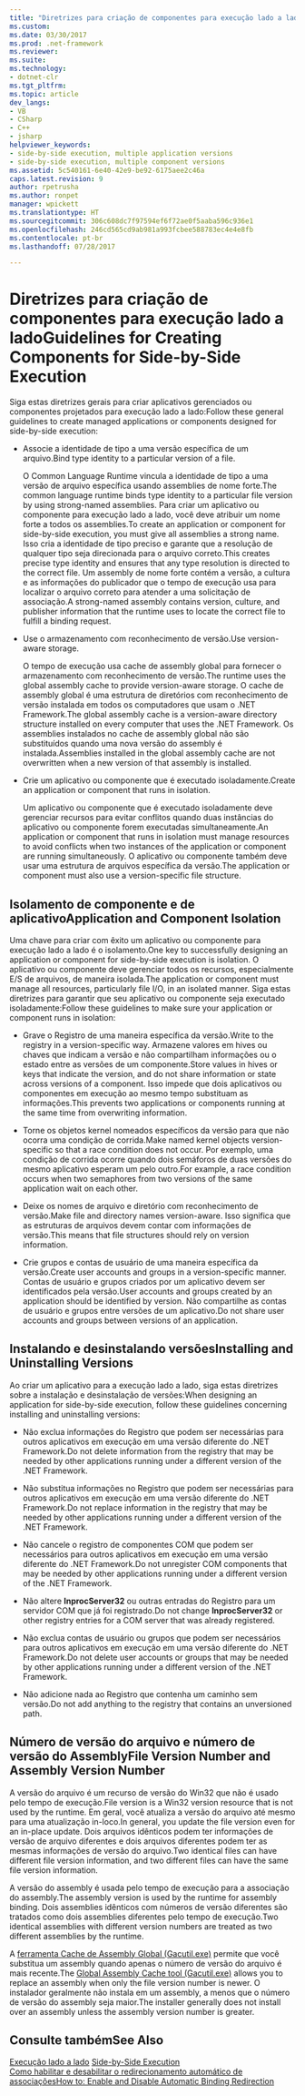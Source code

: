 ```yaml
---
title: "Diretrizes para criação de componentes para execução lado a lado"
ms.custom: 
ms.date: 03/30/2017
ms.prod: .net-framework
ms.reviewer: 
ms.suite: 
ms.technology:
- dotnet-clr
ms.tgt_pltfrm: 
ms.topic: article
dev_langs:
- VB
- CSharp
- C++
- jsharp
helpviewer_keywords:
- side-by-side execution, multiple application versions
- side-by-side execution, multiple component versions
ms.assetid: 5c540161-6e40-42e9-be92-6175aee2c46a
caps.latest.revision: 9
author: rpetrusha
ms.author: ronpet
manager: wpickett
ms.translationtype: HT
ms.sourcegitcommit: 306c608dc7f97594ef6f72ae0f5aaba596c936e1
ms.openlocfilehash: 246cd565cd9ab981a993fcbee588783ec4e4e8fb
ms.contentlocale: pt-br
ms.lasthandoff: 07/28/2017

---
```

# <a name="guidelines-for-creating-components-for-side-by-side-execution"></a><span data-ttu-id="11a6a-102">Diretrizes para criação de componentes para execução lado a lado</span><span class="sxs-lookup"><span data-stu-id="11a6a-102">Guidelines for Creating Components for Side-by-Side Execution</span></span>
<span data-ttu-id="11a6a-103">Siga estas diretrizes gerais para criar aplicativos gerenciados ou componentes projetados para execução lado a lado:</span><span class="sxs-lookup"><span data-stu-id="11a6a-103">Follow these general guidelines to create managed applications or components designed for side-by-side execution:</span></span>  
  
-   <span data-ttu-id="11a6a-104">Associe a identidade de tipo a uma versão específica de um arquivo.</span><span class="sxs-lookup"><span data-stu-id="11a6a-104">Bind type identity to a particular version of a file.</span></span>  
  
     <span data-ttu-id="11a6a-105">O Common Language Runtime vincula a identidade de tipo a uma versão de arquivo específica usando assemblies de nome forte.</span><span class="sxs-lookup"><span data-stu-id="11a6a-105">The common language runtime binds type identity to a particular file version by using strong-named assemblies.</span></span> <span data-ttu-id="11a6a-106">Para criar um aplicativo ou componente para execução lado a lado, você deve atribuir um nome forte a todos os assemblies.</span><span class="sxs-lookup"><span data-stu-id="11a6a-106">To create an application or component for side-by-side execution, you must give all assemblies a strong name.</span></span> <span data-ttu-id="11a6a-107">Isso cria a identidade de tipo preciso e garante que a resolução de qualquer tipo seja direcionada para o arquivo correto.</span><span class="sxs-lookup"><span data-stu-id="11a6a-107">This creates precise type identity and ensures that any type resolution is directed to the correct file.</span></span> <span data-ttu-id="11a6a-108">Um assembly de nome forte contém a versão, a cultura e as informações do publicador que o tempo de execução usa para localizar o arquivo correto para atender a uma solicitação de associação.</span><span class="sxs-lookup"><span data-stu-id="11a6a-108">A strong-named assembly contains version, culture, and publisher information that the runtime uses to locate the correct file to fulfill a binding request.</span></span>  
  
-   <span data-ttu-id="11a6a-109">Use o armazenamento com reconhecimento de versão.</span><span class="sxs-lookup"><span data-stu-id="11a6a-109">Use version-aware storage.</span></span>  
  
     <span data-ttu-id="11a6a-110">O tempo de execução usa cache de assembly global para fornecer o armazenamento com reconhecimento de versão.</span><span class="sxs-lookup"><span data-stu-id="11a6a-110">The runtime uses the global assembly cache to provide version-aware storage.</span></span> <span data-ttu-id="11a6a-111">O cache de assembly global é uma estrutura de diretórios com reconhecimento de versão instalada em todos os computadores que usam o .NET Framework.</span><span class="sxs-lookup"><span data-stu-id="11a6a-111">The global assembly cache is a version-aware directory structure installed on every computer that uses the .NET Framework.</span></span> <span data-ttu-id="11a6a-112">Os assemblies instalados no cache de assembly global não são substituídos quando uma nova versão do assembly é instalada.</span><span class="sxs-lookup"><span data-stu-id="11a6a-112">Assemblies installed in the global assembly cache are not overwritten when a new version of that assembly is installed.</span></span>  
  
-   <span data-ttu-id="11a6a-113">Crie um aplicativo ou componente que é executado isoladamente.</span><span class="sxs-lookup"><span data-stu-id="11a6a-113">Create an application or component that runs in isolation.</span></span>  
  
     <span data-ttu-id="11a6a-114">Um aplicativo ou componente que é executado isoladamente deve gerenciar recursos para evitar conflitos quando duas instâncias do aplicativo ou componente forem executadas simultaneamente.</span><span class="sxs-lookup"><span data-stu-id="11a6a-114">An application or component that runs in isolation must manage resources to avoid conflicts when two instances of the application or component are running simultaneously.</span></span> <span data-ttu-id="11a6a-115">O aplicativo ou componente também deve usar uma estrutura de arquivos específica da versão.</span><span class="sxs-lookup"><span data-stu-id="11a6a-115">The application or component must also use a version-specific file structure.</span></span>  
  
## <a name="application-and-component-isolation"></a><span data-ttu-id="11a6a-116">Isolamento de componente e de aplicativo</span><span class="sxs-lookup"><span data-stu-id="11a6a-116">Application and Component Isolation</span></span>  
 <span data-ttu-id="11a6a-117">Uma chave para criar com êxito um aplicativo ou componente para execução lado a lado é o isolamento.</span><span class="sxs-lookup"><span data-stu-id="11a6a-117">One key to successfully designing an application or component for side-by-side execution is isolation.</span></span> <span data-ttu-id="11a6a-118">O aplicativo ou componente deve gerenciar todos os recursos, especialmente E/S de arquivos, de maneira isolada.</span><span class="sxs-lookup"><span data-stu-id="11a6a-118">The application or component must manage all resources, particularly file I/O, in an isolated manner.</span></span> <span data-ttu-id="11a6a-119">Siga estas diretrizes para garantir que seu aplicativo ou componente seja executado isoladamente:</span><span class="sxs-lookup"><span data-stu-id="11a6a-119">Follow these guidelines to make sure your application or component runs in isolation:</span></span>  
  
-   <span data-ttu-id="11a6a-120">Grave o Registro de uma maneira específica da versão.</span><span class="sxs-lookup"><span data-stu-id="11a6a-120">Write to the registry in a version-specific way.</span></span> <span data-ttu-id="11a6a-121">Armazene valores em hives ou chaves que indicam a versão e não compartilham informações ou o estado entre as versões de um componente.</span><span class="sxs-lookup"><span data-stu-id="11a6a-121">Store values in hives or keys that indicate the version, and do not share information or state across versions of a component.</span></span> <span data-ttu-id="11a6a-122">Isso impede que dois aplicativos ou componentes em execução ao mesmo tempo substituam as informações.</span><span class="sxs-lookup"><span data-stu-id="11a6a-122">This prevents two applications or components running at the same time from overwriting information.</span></span>  
  
-   <span data-ttu-id="11a6a-123">Torne os objetos kernel nomeados específicos da versão para que não ocorra uma condição de corrida.</span><span class="sxs-lookup"><span data-stu-id="11a6a-123">Make named kernel objects version-specific so that a race condition does not occur.</span></span> <span data-ttu-id="11a6a-124">Por exemplo, uma condição de corrida ocorre quando dois semáforos de duas versões do mesmo aplicativo esperam um pelo outro.</span><span class="sxs-lookup"><span data-stu-id="11a6a-124">For example, a race condition occurs when two semaphores from two versions of the same application wait on each other.</span></span>  
  
-   <span data-ttu-id="11a6a-125">Deixe os nomes de arquivo e diretório com reconhecimento de versão.</span><span class="sxs-lookup"><span data-stu-id="11a6a-125">Make file and directory names version-aware.</span></span> <span data-ttu-id="11a6a-126">Isso significa que as estruturas de arquivos devem contar com informações de versão.</span><span class="sxs-lookup"><span data-stu-id="11a6a-126">This means that file structures should rely on version information.</span></span>  
  
-   <span data-ttu-id="11a6a-127">Crie grupos e contas de usuário de uma maneira específica da versão.</span><span class="sxs-lookup"><span data-stu-id="11a6a-127">Create user accounts and groups in a version-specific manner.</span></span> <span data-ttu-id="11a6a-128">Contas de usuário e grupos criados por um aplicativo devem ser identificados pela versão.</span><span class="sxs-lookup"><span data-stu-id="11a6a-128">User accounts and groups created by an application should be identified by version.</span></span> <span data-ttu-id="11a6a-129">Não compartilhe as contas de usuário e grupos entre versões de um aplicativo.</span><span class="sxs-lookup"><span data-stu-id="11a6a-129">Do not share user accounts and groups between versions of an application.</span></span>  
  
## <a name="installing-and-uninstalling-versions"></a><span data-ttu-id="11a6a-130">Instalando e desinstalando versões</span><span class="sxs-lookup"><span data-stu-id="11a6a-130">Installing and Uninstalling Versions</span></span>  
 <span data-ttu-id="11a6a-131">Ao criar um aplicativo para a execução lado a lado, siga estas diretrizes sobre a instalação e desinstalação de versões:</span><span class="sxs-lookup"><span data-stu-id="11a6a-131">When designing an application for side-by-side execution, follow these guidelines concerning installing and uninstalling versions:</span></span>  
  
-   <span data-ttu-id="11a6a-132">Não exclua informações do Registro que podem ser necessárias para outros aplicativos em execução em uma versão diferente do .NET Framework.</span><span class="sxs-lookup"><span data-stu-id="11a6a-132">Do not delete information from the registry that may be needed by other applications running under a different version of the .NET Framework.</span></span>  
  
-   <span data-ttu-id="11a6a-133">Não substitua informações no Registro que podem ser necessárias para outros aplicativos em execução em uma versão diferente do .NET Framework.</span><span class="sxs-lookup"><span data-stu-id="11a6a-133">Do not replace information in the registry that may be needed by other applications running under a different version of the .NET Framework.</span></span>  
  
-   <span data-ttu-id="11a6a-134">Não cancele o registro de componentes COM que podem ser necessários para outros aplicativos em execução em uma versão diferente do .NET Framework.</span><span class="sxs-lookup"><span data-stu-id="11a6a-134">Do not unregister COM components that may be needed by other applications running under a different version of the .NET Framework.</span></span>  
  
-   <span data-ttu-id="11a6a-135">Não altere **InprocServer32** ou outras entradas do Registro para um servidor COM que já foi registrado.</span><span class="sxs-lookup"><span data-stu-id="11a6a-135">Do not change **InprocServer32** or other registry entries for a COM server that was already registered.</span></span>  
  
-   <span data-ttu-id="11a6a-136">Não exclua contas de usuário ou grupos que podem ser necessários para outros aplicativos em execução em uma versão diferente do .NET Framework.</span><span class="sxs-lookup"><span data-stu-id="11a6a-136">Do not delete user accounts or groups that may be needed by other applications running under a different version of the .NET Framework.</span></span>  
  
-   <span data-ttu-id="11a6a-137">Não adicione nada ao Registro que contenha um caminho sem versão.</span><span class="sxs-lookup"><span data-stu-id="11a6a-137">Do not add anything to the registry that contains an unversioned path.</span></span>  
  
## <a name="file-version-number-and-assembly-version-number"></a><span data-ttu-id="11a6a-138">Número de versão do arquivo e número de versão do Assembly</span><span class="sxs-lookup"><span data-stu-id="11a6a-138">File Version Number and Assembly Version Number</span></span>  
 <span data-ttu-id="11a6a-139">A versão do arquivo é um recurso de versão do Win32 que não é usado pelo tempo de execução.</span><span class="sxs-lookup"><span data-stu-id="11a6a-139">File version is a Win32 version resource that is not used by the runtime.</span></span> <span data-ttu-id="11a6a-140">Em geral, você atualiza a versão do arquivo até mesmo para uma atualização in-loco.</span><span class="sxs-lookup"><span data-stu-id="11a6a-140">In general, you update the file version even for an in-place update.</span></span> <span data-ttu-id="11a6a-141">Dois arquivos idênticos podem ter informações de versão de arquivo diferentes e dois arquivos diferentes podem ter as mesmas informações de versão do arquivo.</span><span class="sxs-lookup"><span data-stu-id="11a6a-141">Two identical files can have different file version information, and two different files can have the same file version information.</span></span>  
  
 <span data-ttu-id="11a6a-142">A versão do assembly é usada pelo tempo de execução para a associação do assembly.</span><span class="sxs-lookup"><span data-stu-id="11a6a-142">The assembly version is used by the runtime for assembly binding.</span></span> <span data-ttu-id="11a6a-143">Dois assemblies idênticos com números de versão diferentes são tratados como dois assemblies diferentes pelo tempo de execução.</span><span class="sxs-lookup"><span data-stu-id="11a6a-143">Two identical assemblies with different version numbers are treated as two different assemblies by the runtime.</span></span>  
  
 <span data-ttu-id="11a6a-144">A [ferramenta Cache de Assembly Global (Gacutil.exe)](../../../docs/framework/tools/gacutil-exe-gac-tool.md) permite que você substitua um assembly quando apenas o número de versão do arquivo é mais recente.</span><span class="sxs-lookup"><span data-stu-id="11a6a-144">The [Global Assembly Cache tool (Gacutil.exe)](../../../docs/framework/tools/gacutil-exe-gac-tool.md) allows you to replace an assembly when only the file version number is newer.</span></span> <span data-ttu-id="11a6a-145">O instalador geralmente não instala em um assembly, a menos que o número de versão do assembly seja maior.</span><span class="sxs-lookup"><span data-stu-id="11a6a-145">The installer generally does not install over an assembly unless the assembly version number is greater.</span></span>  
  
## <a name="see-also"></a><span data-ttu-id="11a6a-146">Consulte também</span><span class="sxs-lookup"><span data-stu-id="11a6a-146">See Also</span></span>  
 <span data-ttu-id="11a6a-147">[Execução lado a lado](../../../docs/framework/deployment/side-by-side-execution.md) </span><span class="sxs-lookup"><span data-stu-id="11a6a-147">[Side-by-Side Execution](../../../docs/framework/deployment/side-by-side-execution.md) </span></span>  
 [<span data-ttu-id="11a6a-148">Como habilitar e desabilitar o redirecionamento automático de associações</span><span class="sxs-lookup"><span data-stu-id="11a6a-148">How to: Enable and Disable Automatic Binding Redirection</span></span>](../../../docs/framework/configure-apps/how-to-enable-and-disable-automatic-binding-redirection.md)

